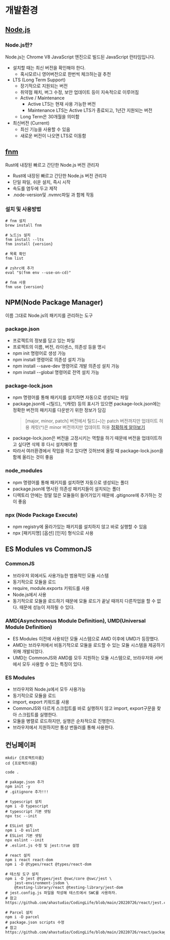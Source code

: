 # 개발환경

## [Node.js](https://nodejs.org/en)

### Node.js란?

Node.js는 Chrome V8 JavaScript 엔진으로 빌드된 JavaScript 런타임입니다.

- 설치할 때는 최신 버전을 확인해야 한다.
  - 혹시모르니 영어버전으로 한번씩 체크하는걸 추천
- LTS (Long Term Support)
  - 장기적으로 지원되는 버전
  - 취약점 패치, 버그 수정, 보안 업데이트 등이 지속적으로 이루어짐
  - Active / Maintenance
    - Active LTS는 현재 사용 가능한 버전
    - Maintenance LTS는 Active LTS가 종료되고, 1년간 지원되는 버전
  - Long Term은 30개월을 의미함
- 최신버전 (Current)
  - 최신 기능을 사용할 수 있음
  - 새로운 버전이 나오면 LTS로 이동함

## [fnm](https://github.com/Schniz/fnm)

Rust에 내장된 빠르고 간단한 Node.js 버전 관리자

- Rust에 내장된 빠르고 간단한 Node.js 버전 관리자
- 단일 파일, 쉬운 설치, 즉시 시작
- 속도를 염두에 두고 제작
- .node-version및 .nvmrc파일 과 함께 작동

### 설치 및 사용방법

```shell
# fnm 설치
brew install fnm

# 노드js 설치
fnm install --lts 
fnm install {version}

# 목록 확인
fnm list

# zshrc에 추가
eval "$(fnm env --use-on-cd)"

# fnm 사용
fnm use {version}
```

## NPM(Node Package Manager)

이름 그대로 Node.js의 패키지를 관리하는 도구

### package.json

- 프로젝트의 정보를 담고 있는 파일
- 프로젝트의 이름, 버전, 라이센스, 의존성 등을 명시
- npm init 명령어로 생성 가능
- npm install 명령어로 의존성 설치 가능
- npm install --save-dev 명령어로 개발 의존성 설치 가능
- npm install --global 명령어로 전역 설치 가능

### package-lock.json

- npm 명령어를 통해 패키지를 설치하면 자동으로 생성되는 파일
- package.json에 ~(틸드), ^(캐럿) 등의 표시가 있으면 package-lock.json에는 정확한 버전의 패키지를 다운받기 위한 정보가 담김
  > [major, minor, patch] 버전에서
  > 틸드(~)는 patch 버전까지만 업데이트 허용
  > 캐럿(^)은 minor 버전까지만 업데이트 허용
  > [정확하게 알아보기](https://semver.npmjs.com/)
- package-lock.json은 버전을 고정시키는 역할을 하기 때문에 버전을 업데이트하고 싶다면 삭제 후 다시 설치해야 함
- 따라서 여러환경에서 작업을 하고 있다면 깃허브에 올릴 때 package-lock.json을 함께 올리는 것이 좋음

### node_modules

- npm 명령어를 통해 패키지를 설치하면 자동으로 생성되는 폴더
- package.json에 명시된 의존성 패키지들이 설치되는 폴더
- 디렉토리 안에는 정말 많은 모듈들이 들어가있기 때문에 .gitignore에 추가하는 것이 좋음

### npx (Node Package Execute)

- npm registry에 올라가있는 패키지를 설치하지 않고 바로 실행할 수 있음
- npx [패키지명] [옵션] [인자] 형식으로 사용

## ES Modules vs CommonJS

### CommonJS

- 브라우저 외에서도 사용가능한 범용적인 모듈 시스템
- 동기적으로 모듈을 로드
- require, module.exports 키워드를 사용
- Node.js에서 사용
- 동기적으로 모듈을 로드하기 때문에 모듈 로드가 끝날 때까지 다른작업을 할 수 없다. 때문에 성능이 저하될 수 있다.

### AMD(Asynchronous Module Definition), UMD(Universal Module Definition)

- ES Modules 이전에 사용되던 모듈 시스템으로 AMD 이후에 UMD가 등장했다.
- AMD는 브라우저에서 비동기적으로 모듈을 로드할 수 있는 모듈 시스템을 제공하기 위해 개발되었다.
- UMD는 CommonJS와 AMD를 모두 지원하는 모듈 시스템으로, 브라우저와 서버에서 모두 사용할 수 있는 특징이 있다.

### ES Modules

- 브라우저와 Node.js에서 모두 사용가능
- 동기적으로 모듈을 로드
- import, export 키워드를 사용
- CommonJS와 다르게 스크립트를 바로 실행하지 않고 import, export구문을 찾아 스크립트를 실행한다.
- 모듈을 병렬로 로드하지만, 실행은 순차적으로 진행한다.
- 브라우저에서 지원하지만 통상 번들러를 통해 사용한다.

## 컨닝페이퍼

```shell
mkdir {프로젝트이름}
cd {프로젝트이름} 

code .

# pakage.json 추가
npm init -y
# .gitignore 추가!!!

# typescript 설치
npm i -D typescript
# typescript 기본 셋팅
npx tsc --init

# ESLint 설치
npm i -D eslint
# ESLint 기본 셋팅
npx eslint --init
# .eslint.js 수정 및 jest:true 설정

# react 설치
npm i react react-dom
npm i -D @types/react @types/react-dom

# 테스팅 도구 설치
npm i -D jest @types/jest @swc/core @swc/jest \
    jest-environment-jsdom \
    @testing-library/react @testing-library/jest-dom
# jest.config.js 파일을 작성해 테스트에서 SWC를 사용하자.
# 참고 https://github.com/ahastudio/CodingLife/blob/main/20220726/react/jest.config.js

# Parcel 설치
npm i -D parcel
# package.json scripts 수정
# 참고 https://github.com/ahastudio/CodingLife/blob/main/20220726/react/package.json

```
